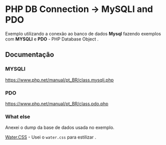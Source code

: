 # PHP DB Connection -> MySQLI and PDO

Exemplo utilizando a conexão ao banco de dados **Mysql** fazendo exemplos com **MYSQLI** e **PDO** - PHP Database Object .

## Documentação

### MYSQLI

https://www.php.net/manual/pt_BR/class.mysqli.php

### PDO

https://www.php.net/manual/pt_BR/class.pdo.php

### What else

Anexei o dump da base de dados usada no exemplo.

[Water.CSS](https://github.com/kognise/water.css) - Usei o `water.css` para estilizar .
